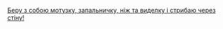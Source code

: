 [Беру з собою мотузку, запальничку, ніж та виделку і стрибаю через стіну!](ukrainian/break-through-wall/break-through-wall.md)
